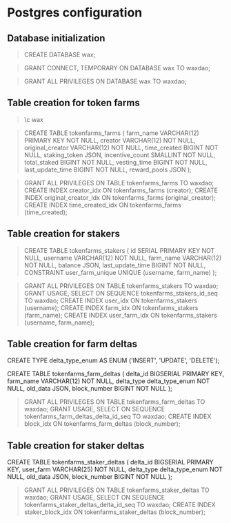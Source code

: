 # Postgres configuration


## Database initialization

> CREATE DATABASE wax;

> GRANT CONNECT, TEMPORARY ON DATABASE wax TO waxdao;

> GRANT ALL PRIVILEGES ON DATABASE wax TO waxdao;


## Table creation for token farms

> \c wax

> CREATE TABLE tokenfarms_farms (
    farm_name VARCHAR(12) PRIMARY KEY NOT NULL,
    creator VARCHAR(12) NOT NULL,
    original_creator VARCHAR(12) NOT NULL,
    time_created BIGINT NOT NULL,
    staking_token JSON,
    incentive_count SMALLINT NOT NULL,
    total_staked BIGINT NOT NULL,
    vesting_time BIGINT NOT NULL,
    last_update_time BIGINT NOT NULL,
    reward_pools JSON
);

> GRANT ALL PRIVILEGES ON TABLE tokenfarms_farms TO waxdao;
> CREATE INDEX creator_idx ON tokenfarms_farms (creator);
> CREATE INDEX original_creator_idx ON tokenfarms_farms (original_creator);
> CREATE INDEX time_created_idx ON tokenfarms_farms (time_created);


## Table creation for stakers

> CREATE TABLE tokenfarms_stakers (
    id SERIAL PRIMARY KEY NOT NULL,
    username VARCHAR(12) NOT NULL,
    farm_name VARCHAR(12) NOT NULL,
    balance JSON,
    last_update_time BIGINT NOT NULL,
    CONSTRAINT user_farm_unique UNIQUE (username, farm_name)
);

> GRANT ALL PRIVILEGES ON TABLE tokenfarms_stakers TO waxdao;
> GRANT USAGE, SELECT ON SEQUENCE tokenfarms_stakers_id_seq TO waxdao;
> CREATE INDEX user_idx ON tokenfarms_stakers (username);
> CREATE INDEX farm_idx ON tokenfarms_stakers (farm_name);
> CREATE INDEX user_farm_idx ON tokenfarms_stakers (username, farm_name);


## Table creation for farm deltas

CREATE TYPE delta_type_enum AS ENUM ('INSERT', 'UPDATE', 'DELETE');

CREATE TABLE tokenfarms_farm_deltas (
    delta_id BIGSERIAL PRIMARY KEY,
    farm_name VARCHAR(12) NOT NULL,
    delta_type delta_type_enum NOT NULL,
    old_data JSON,
    block_number BIGINT NOT NULL
);
> GRANT ALL PRIVILEGES ON TABLE tokenfarms_farm_deltas TO waxdao;
> GRANT USAGE, SELECT ON SEQUENCE tokenfarms_farm_deltas_delta_id_seq TO waxdao;
> CREATE INDEX block_idx ON tokenfarms_farm_deltas (block_number);

## Table creation for staker deltas

CREATE TABLE tokenfarms_staker_deltas (
    delta_id BIGSERIAL PRIMARY KEY,
    user_farm VARCHAR(25) NOT NULL,
    delta_type delta_type_enum NOT NULL,
    old_data JSON,
    block_number BIGINT NOT NULL
);
> GRANT ALL PRIVILEGES ON TABLE tokenfarms_staker_deltas TO waxdao;
> GRANT USAGE, SELECT ON SEQUENCE tokenfarms_staker_deltas_delta_id_seq TO waxdao;
> CREATE INDEX staker_block_idx ON tokenfarms_staker_deltas (block_number);

